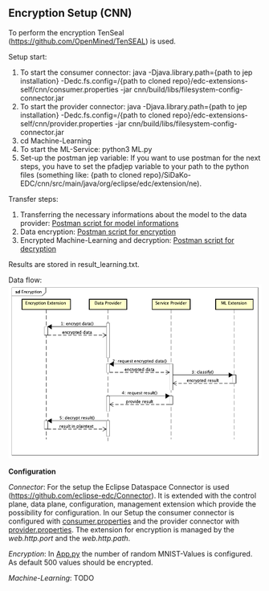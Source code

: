 **Encryption Setup (CNN)**
-------------------
To perform the encryption TenSeal (https://github.com/OpenMined/TenSEAL) is used.

Setup start:
1. To start the consumer connector: java -Djava.library.path={path to jep installation} -Dedc.fs.config=/{path to cloned repo}/edc-extensions-self/cnn/consumer.properties  -jar cnn/build/libs/filesystem-config-connector.jar
2. To start the provider connector: java -Djava.library.path={path to jep installation} -Dedc.fs.config=/{path to cloned repo}/edc-extensions-self/cnn/provider.properties  -jar cnn/build/libs/filesystem-config-connector.jar
3. cd Machine-Learning
4. To start the ML-Service: python3 ML.py
5. Set-up the postman jep variable: If you want to use postman for the next steps, you have to set the pfadjep variable to your path to the python files (something like: {path to cloned repo}/SiDaKo-EDC/cnn/src/main/java/org/eclipse/edc/extension/ne).

Transfer steps:
1. Transferring the necessary informations about the model to the data provider: [Postman script for model informations](Information-about-model.postman_collection.json)
1. Data encryption: [Postman script for encryption](http-http-encryption.postman_collection.json)
2. Encrypted Machine-Learning and decryption: [Postman script for decryption](http-http-decryption.postman_collection.json)

Results are stored in result_learning.txt.

Data flow:
![Sequence diagram of the data flow during the encrypted machine learning.](https://github.com/boxer-code/edc-extensions/blob/test/images/Encryption-workflow.png)

**Configuration**

*Connector*:
For the setup the Eclipse Dataspace Connector is used (https://github.com/eclipse-edc/Connector). It is extended with the control plane, data plane, configuration, management extension which provide the possibility for configuration. 
In our Setup the consumer connector is configured with [consumer.properties](cnn/consumer.properties) and the provider connector with [provider.properties](cnn/provider.properties).
The extension for encryption is managed by the *web.http.port* and the *web.http.path*. 

*Encryption*:
In [App.py](cnn/src/main/java/org/eclipse/edc/extension/health/App.py) the number of random MNIST-Values is configured. As default 500 values should be encrypted. 

*Machine-Learning*: TODO
